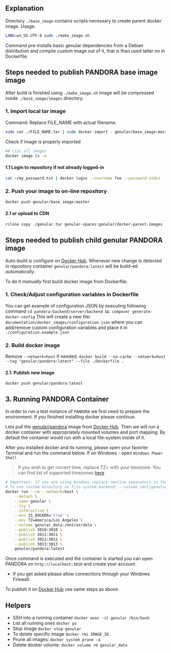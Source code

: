 ## Explanation

Directory `./base_image` contains scripts necessary to create parent docker image.
Usage:

```bash
LANG=en_US.UTF-8 sudo ./make_image.sh
```

Command pre-installs basic genular dependencies from a Debian distribution and compile custom image out of it, that is than used latter on in Dockerfile.

## Steps needed to publish PANDORA base image image

After build is finished using `./make_image.sh` image will be compressed inside `./base_image/images` directory.

### 1. Import local tar image

Command:
Replace FILE_NAME with actual filename.

```bash
sudo cat ./FILE_NAME.tar | sudo docker import - genular/base_image:master
```

Check if image is properly imported

```bash
## List all images
docker image ls -a
```

#### 1.1 Login to repository if not already logged-in

```bash
cat ~/my_password.txt | docker login --username foo --password-stdin
```

### 2. Push your image to on-line repository

```bash
docker push genular/base_image:master
```

#### 2.1 or upload to CDN

```bash
rclone copy ./genular.tar genular-spaces:genular/docker-parent-images
```

## Steps needed to publish child genular PANDORA image

Auto-build is configure on [Docker Hub](https://hub.docker.com/?namespace=genular). Whenever new change is detected in repository container `genular/pandora:latest` will be build-ed _automatically_.

To do it _manually_ first build docker image from Dockerfile:

### 1. Check/Adjust configuration variables in Dockerfile

You can get example of configuration JSON by executing following command
`cd pandora-backend/server/backend && composer generate-docker-config`
This will create a new file: `documentation/docker_images/configuration.json` where you can add/remove custom configuration variables and place it in `./configuration.example.json`

### 2. Build docker image

Remove `--network=host` if needed.
`docker build --no-cache --network=host --tag "genular/pandora:latest" --file ./Dockerfile .`

#### 2.1. Publish new image

`docker push genular/pandora:latest`

## 3. Running PANDORA Container

In order to run a test instance of `PANDORA` we first need to prepare the environment.
If you finished installing docker please continue.

Lets pull the [genular/pandora](https://cloud.docker.com/u/genular/repository/docker/genular/pandora) image from [Docker Hub](https://hub.docker.com/?namespace=genular).
Then we will run a docker container with appropriately mounted volumes and port mapping. By default the container would run with a local file-system inside of it.

After you installed docker and its running, please open your favorite Terminal and run the command below.
If on Windows - open `Windows Power Shell`

> If you wish to get correct time, replace TZ=<timzone> with your timezone. You can find list of supported timezones [here](https://en.wikipedia.org/wiki/List_of_tz_database_time_zones)

```bash
# Important: if you are using Windows replace newline separators in the command: "\" with "`"
# To use custom directory as file-system backend: --volume /mnt/genular/pandora-backend/SHARED_DATA:/mnt/usrdata \
docker run --rm --network=host \
    --detach \
    --name genular \
    --tty \
    --interactive \
    --env IS_DOCKER='true' \
    --env TZ=America/Los_Angeles \
    --volume genular_data:/mnt/usrdata \
    --publish 3010:3010 \
    --publish 3011:3011 \
    --publish 3012:3012 \
    --publish 3013:3013 \
    genular/pandora:latest
```

Once command is executed and the container is started you can open PANDORA on `http://localhost:3010` and create your account.

-   If you get asked please allow connections through your Windows Firewall.

To publish it on [Docker Hub](https://hub.docker.com/?namespace=genular) use same steps as above.

## Helpers

-   SSH into a running container
    `docker exec -it genular /bin/bash`
-   List all running ones
    `docker ps`
-   Stop image
    `docker stop genular`
-   To delete specific image
    `docker rmi IMAGE_ID`
-   Prune all images:
    `docker system prune -a`
-   Delete docker volume:
    `docker volume rm genular_data`
